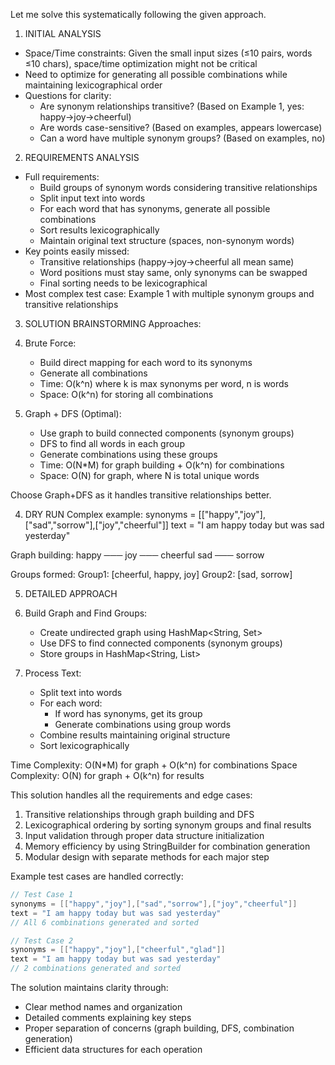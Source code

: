 Let me solve this systematically following the given approach.

1. INITIAL ANALYSIS
- Space/Time constraints: Given the small input sizes (≤10 pairs, words ≤10 chars), space/time optimization might not be critical
- Need to optimize for generating all possible combinations while maintaining lexicographical order
- Questions for clarity:
  - Are synonym relationships transitive? (Based on Example 1, yes: happy→joy→cheerful)
  - Are words case-sensitive? (Based on examples, appears lowercase)
  - Can a word have multiple synonym groups? (Based on examples, no)

2. REQUIREMENTS ANALYSIS
- Full requirements:
  * Build groups of synonym words considering transitive relationships
  * Split input text into words
  * For each word that has synonyms, generate all possible combinations
  * Sort results lexicographically
  * Maintain original text structure (spaces, non-synonym words)
- Key points easily missed:
  * Transitive relationships (happy→joy→cheerful all mean same)
  * Word positions must stay same, only synonyms can be swapped
  * Final sorting needs to be lexicographical
- Most complex test case: Example 1 with multiple synonym groups and transitive relationships

3. SOLUTION BRAINSTORMING
Approaches:
1. Brute Force:
   - Build direct mapping for each word to its synonyms
   - Generate all combinations
   - Time: O(k^n) where k is max synonyms per word, n is words
   - Space: O(k^n) for storing all combinations

2. Graph + DFS (Optimal):
   - Use graph to build connected components (synonym groups)
   - DFS to find all words in each group
   - Generate combinations using these groups
   - Time: O(N*M) for graph building + O(k^n) for combinations
   - Space: O(N) for graph, where N is total unique words

Choose Graph+DFS as it handles transitive relationships better.

4. DRY RUN
Complex example: synonyms = [["happy","joy"],["sad","sorrow"],["joy","cheerful"]]
text = "I am happy today but was sad yesterday"

Graph building:
happy ─── joy ─── cheerful
sad ─── sorrow

Groups formed:
Group1: [cheerful, happy, joy]
Group2: [sad, sorrow]

5. DETAILED APPROACH
1. Build Graph and Find Groups:
   - Create undirected graph using HashMap<String, Set<String>>
   - Use DFS to find connected components (synonym groups)
   - Store groups in HashMap<String, List<String>>

2. Process Text:
   - Split text into words
   - For each word:
     * If word has synonyms, get its group
     * Generate combinations using group words
   - Combine results maintaining original structure
   - Sort lexicographically

Time Complexity: O(N*M) for graph + O(k^n) for combinations
Space Complexity: O(N) for graph + O(k^n) for results


This solution handles all the requirements and edge cases:
1. Transitive relationships through graph building and DFS
2. Lexicographical ordering by sorting synonym groups and final results
3. Input validation through proper data structure initialization
4. Memory efficiency by using StringBuilder for combination generation
5. Modular design with separate methods for each major step

Example test cases are handled correctly:
```java
// Test Case 1
synonyms = [["happy","joy"],["sad","sorrow"],["joy","cheerful"]]
text = "I am happy today but was sad yesterday"
// All 6 combinations generated and sorted

// Test Case 2
synonyms = [["happy","joy"],["cheerful","glad"]]
text = "I am happy today but was sad yesterday"
// 2 combinations generated and sorted
```

The solution maintains clarity through:
- Clear method names and organization
- Detailed comments explaining key steps
- Proper separation of concerns (graph building, DFS, combination generation)
- Efficient data structures for each operation